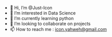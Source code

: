 - 👋 Hi, I’m @Just-Icon
- 👀 I’m interested in Data Science
- 🌱 I’m currently learning python
- 💞️ I’m looking to collaborate on projects
- 📫 How to reach me : icon.yahweh@gmail.com

<!---
Just-Icon/Just-Icon is a ✨ special ✨ repository because its `README.md` (this file) appears on your GitHub profile.
You can click the Preview link to take a look at your changes.
--->
